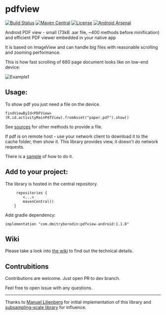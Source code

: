 # pdfview

[![Build Status](https://app.bitrise.io/app/40d453ac50882d9c/status.svg?token=BfV89EoWjOEfvATradLDOw&branch=dev)](https://app.bitrise.io/app/40d453ac50882d9c)
[![Maven Central](https://maven-badges.herokuapp.com/maven-central/com.dmitryborodin/pdfview-android/badge.svg?style=plastic)](https://maven-badges.herokuapp.com/maven-central/com.dmitryborodin/pdfview-android)
[![License](https://img.shields.io/badge/License-Apache%202.0-blue.svg)](https://opensource.org/licenses/Apache-2.0)
[![Android Arsenal]( https://img.shields.io/badge/Android%20Arsenal-PdfView--Android-green.svg?style=flat )]( https://android-arsenal.com/details/1/7820 )

Android PDF view - small (73kB .aar file, ~400 methods before minification) and efficient PDF viewer embedded in your native app

It is based on ImageView and can handle big files with reasonable scrolling and zooming performance. 

This is how fast scrolling of 680 page document looks like on low-end device:

![Example1](gifs/fast_scrolling_on_weak_device.gif)

## Usage:

To show pdf you just need a file on the device.

```
findViewById<PDFView>(R.id.activityMainPdfView).fromAsset("paper.pdf").show()
```
See [sources](/pdfview-android/src/main/java/com/pdfview/PDFView.kt) for other methods to provide a file.

If pdf is on remote host - use your network client to download it to the cache folder, then show it. This library provides view, it doesn't do network requests.

There is a [sample](/sample-network) of how to do it.

## Add to your project:

The library is hosted in the central repository.
```
     repositories {
        <...>
        mavenCentral()
    }
```

Add gradle dependency:
```
implementation "com.dmitryborodin:pdfview-android:1.1.0"
```

## Wiki
Please take a look into [the wiki](/../../wiki) to find out the technical details.

## Contrubitions

Contributions are welcome. 
Just open PR to dev branch.

Feel free to open issue with any questions.

***

Thanks to [Manuel Lilienberg](https://github.com/mlilienberg) for initial implementation of this library and [subsampling-scale library](https://github.com/davemorrissey/subsampling-scale-image-view) for influence.
